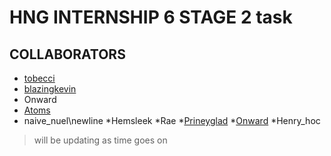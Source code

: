 # HNG INTERNSHIP 6 STAGE 2 task

## COLLABORATORS

* [tobecci](https://wwww.github.com/tobecci)
* [blazingkevin](https://www.github.com/Blazingkevin)
* Onward
* [Atoms](https://www.github.com/jatoms)
* naive_nuel\newline
*Hemsleek
*Rae
*[Prineyglad](https://www.github.com/gbemy)
*[Onward](https://www.github.com/adeyemionward)
*Henry_hoc

> will be updating as time goes on
